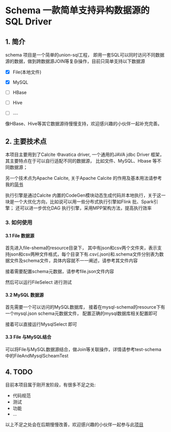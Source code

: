 







# Schema 一款简单支持异构数据源的SQL Driver



## 1. 简介

schema 项目是一个简单的union-sql工程， 即用一套SQL可以同时访问不同数据源的数据，做到跨数据源JOIN等复杂操作，目前只简单支持以下数据源



- [x] File(本地文件)
- [x] MySQL
- [ ] HBase
- [ ] Hive
- [ ] ....



像HBase、Hive等其它数据源待慢慢支持，欢迎感兴趣的小伙伴一起补充完善。



## 2. 主要技术点

本项目主要用到了Calcite 中avatica driver, 一个通用的JAVA jdbc Driver 框架，其主要特点在于可以自行适配不同的数据源， 比如文件、MySQL、Hbase 等不同数据源；

另一个技术点为Apache Calcite, 关于Apache Calcite 的作用及基本用法请参考我的[简书](https://www.jianshu.com/p/2dfbd71b7f0f)

执行引擎是通过Calcite 内置的CodeGen模块动态生成代码并本地执行，关于这一块是一个大优化方向，比如说可以用一些分布式执行引擎如Flink 批、Spark引擎； 还可以进一步优化DAG 执行引擎，采用MPP架构方法，提高执行效率



### 3. 如何使用



#### 3.1 File 数据源



首先进入file-shema的resource目录下， 其中有json和csv两个文件夹，表示支持json和csv两种文件格式，每个目录下有.csv(.json)和.schema文件分别表为数据文件及schema文件，具体内容就不一一阐述，请参考其文件内容

接着需要配置schema元数据，请参考file.json文件内容

然后可以运行FileSelect 进行测试



#### 3.2 MySQL 数据源

首先需要一个可以访问的MySQL数据库， 接着在mysql-schema的resource下有一个mysql.json schema元数据文件， 配置正确的mysql数据库相关配置即可

接着可以直接运行MysqlSelect 即可



#### 3.3 File 与MySQL结合

可以将File与MySQL数据源结合，做Join等关联操作，详情请参考test-schema中的FileAndMysqlScheamTest




## 4. TODO

目前本项目属于刚开发阶段，有很多不足之处:

- 代码规范
- 测试
- 功能
- ...

以上不足之处会在后期慢慢改善，欢迎感兴趣的小伙伴一起参与此[项目](https://github.com/yuqi1129/schema)

















